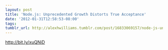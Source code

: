 ```yaml
---
layout: post
title: 'Node.js: Unprecedented Growth Distorts True Acceptance'
date: '2012-01-31T12:58:53-08:00'
tags: 
tumblr_url: http://alexhwilliams.tumblr.com/post/16833069157/node-js-unprecedented-growth-distorts-true-acceptance
---
```

<p><a href="http://bit.ly/xuQNiD">http://bit.ly/xuQNiD</a></p>
